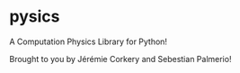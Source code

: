 # pysics
A Computation Physics Library for Python!

Brought to you by Jérémie Corkery and Sebestian Palmerio!